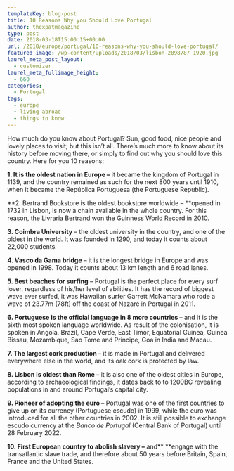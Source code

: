 ```yaml
---
templateKey: blog-post
title: 10 Reasons Why you Should Love Portugal
author: thexpatmagazine
type: post
date: 2018-03-18T15:00:15+00:00
url: /2018/europe/portugal/10-reasons-why-you-should-love-portugal/
featured_image: /wp-content/uploads/2018/03/lisbon-2898787_1920.jpg
laurel_meta_post_layout:
  - customizer
laurel_meta_fullimage_height:
  - 660
categories:
  - Portugal
tags:
  - europe
  - living abroad
  - things to know
---
```


How much do you know about Portugal? Sun, good food, nice people and lovely places to visit; but this isn&#8217;t all. There&#8217;s much more to know about its history before moving there, or simply to find out why you should love this country. Here for you 10 reasons:

**1. It is the oldest nation in Europe &#8211;** it became the kingdom of Portugal in 1139, and the country remained as such for the next 800 years until 1910, when it became the República Portuguesa (the Portuguese Republic).

**2. Bertrand Bookstore is the oldest bookstore worldwide &#8211; **opened in 1732 in Lisbon, is now a chain available in the whole country. For this reason, the Livraria Bertrand won the Guinness World Record in 2010.

**3. Coimbra University** &#8211; the oldest university in the country, and one of the oldest in the world. It was founded in 1290, and today it counts about 22,000 students.

**4. Vasco da Gama bridge** &#8211; it is the longest bridge in Europe and was opened in 1998. Today it counts about 13 km length and 6 road lanes.

**5. Best beaches for surfing** &#8211; Portugal is the perfect place for every surf lover, regardless of his/her level of abilities. It has the record of biggest wave ever surfed, it was Hawaiian surfer Garrett McNamara who rode a wave of 23.77m (78ft) off the coast of Nazaré in Portugal in 2011.

**6. Portuguese is the official language in 8 more countries &#8211;** and it is the sixth most spoken language worldwide. As result of the colonisation, it is spoken in Angola, Brazil, Cape Verde, East Timor, Equatorial Guinea, Guinea Bissau, Mozambique, Sao Tome and Principe, Goa in India and Macau.

**7. The largest cork production &#8211;** it is made in Portugal and delivered everywhere else in the world, and its oak cork is protected by law.

**8. Lisbon is oldest than Rome &#8211;** it is also one of the oldest cities in Europe, according to archaeological findings, it dates back to to 1200BC revealing populations in and around Portugal&#8217;s capital city.

**9. Pioneer of adopting the euro &#8211;** Portugal was one of the first countries to give up on its currency (Portuguese escudo) in 1999, while the euro was introduced for all the other countries in 2002. It is still possible to exchange escudo currency at the *Banco de Portugal* (Central Bank of Portugal) until 28 February 2022.

**10. First European country to abolish slavery &#8211;** and\*\* \*\*engage with the transatlantic slave trade, and therefore about 50 years before Britain, Spain, France and the United States.

&nbsp;

&nbsp;
